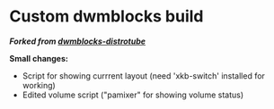 # Custom dwmblocks build

***Forked from [dwmblocks-distrotube](https://gitlab.com/dwt1/dwmblocks-distrotube)***

**Small changes:**  

- Script for showing currrent layout (need 'xkb-switch' installed for working)  
- Edited volume script ("pamixer" for showing volume status)